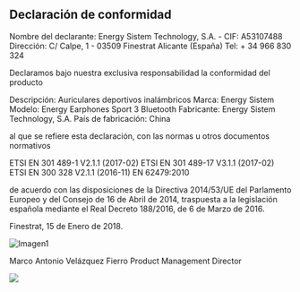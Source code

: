 ## Declaración de conformidad

Nombre del declarante: Energy Sistem Technology, S.A. - CIF: A53107488
Dirección: C/ Calpe, 1 - 03509 Finestrat Alicante (España)
Tel: + 34 966 830 324

Declaramos bajo nuestra exclusiva responsabilidad la conformidad del producto

Descripción: Auriculares deportivos inalámbricos 
Marca: Energy Sistem 
Modelo: Energy Earphones Sport 3 Bluetooth 
Fabricante: Energy Sistem Technology, S.A. 
País de fabricación: China 

al que se refiere esta declaración, con las normas u otros documentos normativos

ETSI EN 301 489-1 V2.1.1 (2017-02) 
ETSI EN 301 489-17 V3.1.1 (2017-02) 
ETSI EN 300 328 V2.1.1 (2016-11) 
EN 62479:2010 

de acuerdo con las disposiciones de la Directiva 2014/53/UE del Parlamento Europeo y del Consejo de 16 de Abril de 2014, traspuesta a la legislación española mediante el Real Decreto 188/2016, de 6 de Marzo de 2016.

Finestrat, 15 de Enero de 2018.

![Imagen1](http://static.energysistem.com/images/manuals/42833/5915cdf54910a.jpg)

Marco Antonio Velázquez Fierro
Product Management Director

![](http://static.energysistem.com/images/manuals/39052/54887c2a4f567.jpg)


